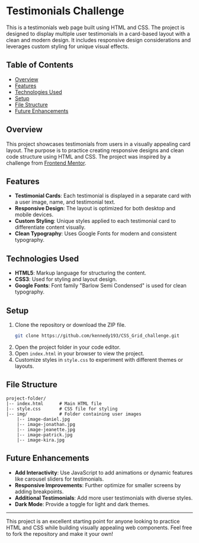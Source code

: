 # Testimonials Challenge

This is a testimonials web page built using HTML and CSS. The project is designed to display multiple user testimonials in a card-based layout with a clean and modern design. It includes responsive design considerations and leverages custom styling for unique visual effects.

## Table of Contents
- [Overview](#overview)
- [Features](#features)
- [Technologies Used](#technologies-used)
- [Setup](#setup)
- [File Structure](#file-structure)
- [Future Enhancements](#future-enhancements)

## Overview
This project showcases testimonials from users in a visually appealing card layout. The purpose is to practice creating responsive designs and clean code structure using HTML and CSS. The project was inspired by a challenge from [Frontend Mentor](https://www.frontendmentor.io/).

## Features
- **Testimonial Cards**: Each testimonial is displayed in a separate card with a user image, name, and testimonial text.
- **Responsive Design**: The layout is optimized for both desktop and mobile devices.
- **Custom Styling**: Unique styles applied to each testimonial card to differentiate content visually.
- **Clean Typography**: Uses Google Fonts for modern and consistent typography.

## Technologies Used
- **HTML5**: Markup language for structuring the content.
- **CSS3**: Used for styling and layout design.
- **Google Fonts**: Font family "Barlow Semi Condensed" is used for clean typography.

## Setup
1. Clone the repository or download the ZIP file.
   ```bash
   git clone https://github.com/kennedy193/CSS_Grid_challenge.git
   ```
2. Open the project folder in your code editor.
3. Open `index.html` in your browser to view the project.
4. Customize styles in `style.css` to experiment with different themes or layouts.

## File Structure
```
project-folder/
|-- index.html      # Main HTML file
|-- style.css       # CSS file for styling
|-- img/            # Folder containing user images
    |-- image-daniel.jpg
    |-- image-jonathan.jpg
    |-- image-jeanette.jpg
    |-- image-patrick.jpg
    |-- image-kira.jpg
```

## Future Enhancements
- **Add Interactivity**: Use JavaScript to add animations or dynamic features like carousel sliders for testimonials.
- **Responsive Improvements**: Further optimize for smaller screens by adding breakpoints.
- **Additional Testimonials**: Add more user testimonials with diverse styles.
- **Dark Mode**: Provide a toggle for light and dark themes.

---
This project is an excellent starting point for anyone looking to practice HTML and CSS while building visually appealing web components. Feel free to fork the repository and make it your own!

